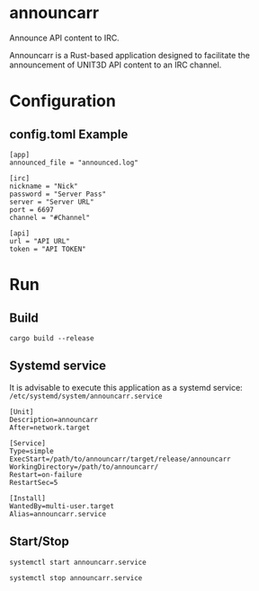 # announcarr
Announce API content to IRC.

Announcarr is a Rust-based application designed to facilitate the announcement of UNIT3D API content to an IRC channel.

# Configuration
## config.toml Example
```
[app]
announced_file = "announced.log"

[irc]
nickname = "Nick"
password = "Server Pass"
server = "Server URL"
port = 6697
channel = "#Channel"

[api]
url = "API URL"
token = "API TOKEN"
```

# Run
## Build
```
cargo build --release
```

## Systemd service
It is advisable to execute this application as a systemd service: `/etc/systemd/system/announcarr.service`

```
[Unit]
Description=announcarr
After=network.target

[Service]
Type=simple
ExecStart=/path/to/announcarr/target/release/announcarr
WorkingDirectory=/path/to/announcarr/
Restart=on-failure
RestartSec=5

[Install]
WantedBy=multi-user.target
Alias=announcarr.service
```

## Start/Stop
```
systemctl start announcarr.service

systemctl stop announcarr.service
```
